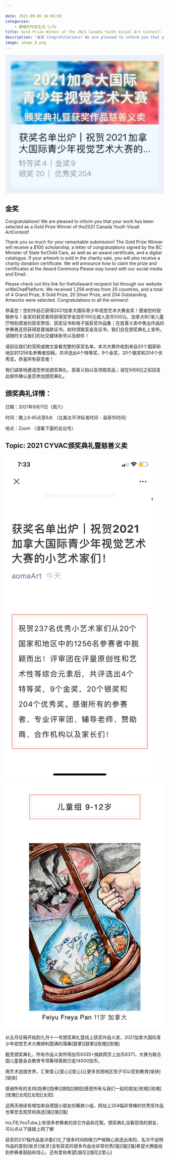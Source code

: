 ```yaml
---

date: 2021-09-06 16:06:02
categories:
    - 暖暖的写意生活-life
title: Gold Prize Winner of the 2021 Canada Youth Visual Art Contest!
description: "金奖 Congratulations! We are pleased to inform you that your work has been selected as a Gold Prize Wi..."
image: image_0.png
---
```


![](image_0.png)

## 金奖

Congratulations! We are pleased to inform you that your work has been selected as a Gold Prize Winner of the2021 Canada Youth Visual ArtContest! 

Thank you so much for your remarkable submission! The Gold Prize Winner will receive a $100 scholarship, a letter of congratulations signed by the BC Minister of State forChild Care, as well as an award certificate, and a digital catalogue. If your artwork is sold in the charity sale, you will also receive a charity donation certificate. We will announce how to claim the prize and certificates at the Award Ceremony.Please stay tuned with our social media and Email. 

Please check out this link for thefullaward recipient list through our website orWeChatPlatform.  We received 1,256 entries from 20 countries, and a total of 4 Grand Prize, 9 Gold Prize, 20 Silver Prize, and 204 Outstanding Artworks were selected. Congratulations to all the winners!

恭喜您！您的作品已获得2021加拿大国际青少年视觉艺术大赛金奖！感谢您的投稿参与！金奖的获奖者将获得奖学金加币100元或人民币500元、加拿大BC省儿童厅特别颁发的获奖贺信、获奖证书和电子版获奖作品集；在慈善义卖中售出作品的参赛者还将获得慈善捐款证书。如何领取奖金及证书，我们会在颁奖典礼上宣布。请随时关注我们的社交媒体账号以及邮件！

请前往我们的官网或微文查看完整的获奖名单。本次大赛共收到来自20个国家和地区的1256名参赛者投稿，共评选出4个特等奖，9个金奖，20个银奖和204个优秀奖。恭喜所有获奖者！

我们诚挚地邀请您参加颁奖典礼、慈善义拍以及领取奖品；请在9月8日之前回复此邮件确认是否参加颁奖典礼。

## 颁奖典礼详情：

日期：2021年9月11日（周六）

时间：晚上6:45点至9点 （北美太平洋标准时间 - 温哥华时间）

地点：Zoom （请看下面的会议号）

## Topic: 2021 CYVAC颁奖典礼暨慈善义卖

![](image_1.jpg)

![](image_2.jpg)

从五月征稿开始到九月十一号颁奖典礼暨线上获奖作品义卖，2021加拿大国际青少年视觉艺术大赛顺利圆满的落幕[鼓掌][鼓掌][玫瑰][玫瑰]

  


截至颁奖典礼，所有作品义卖所得加币6335+捐款网页上加币8371，大赛为联合国儿童基金会教育专项筹得善款已逾14000加币。

  


用艺术连接世界，汇聚爱心[爱心][爱心]让更多贫困地区孩子可以受到教育[愉快][愉快]

  


感谢所有的支持[抱拳][抱拳][拥抱][拥抱]感恩所有与我们一起的朋友[玫瑰][玫瑰][玫瑰][太阳][太阳][太阳]

  


这两天继续有增加来自德国小朋友的筹款小组，网站上204幅非常棒的优秀奖作品也等您去观赏和挑选[强][强][强]

  


Ins,FB,YouTube上有很多参赛者的其它作品和花絮。颁奖典礼没看现场的朋友，可以点以下链接上网了解

  


  


获奖的237幅作品是评委们化了很多时间和精力严格精心挑选出来的，名次不说明作品的差别[呲牙][呲牙]没有获奖的很多作品也非常优秀[强][强][强]希望大赛能给到参赛者鼓励和信心，还有爱和希望[烟花][烟花][爱心]
